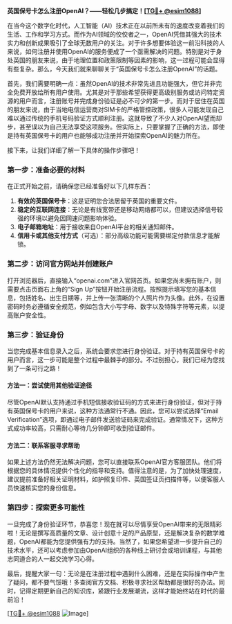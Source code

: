 **英国保号卡怎么注册OpenAI？——轻松几步搞定！[[TG💪+ @esim1088](https://t.me/s/esim1088)]**

在当今这个数字化时代，人工智能（AI）技术正在以前所未有的速度改变着我们的生活、工作和学习方式。而作为AI领域的佼佼者之一，OpenAI凭借其强大的技术实力和创新成果吸引了全球无数用户的关注。对于许多想要体验这一前沿科技的人来说，如何注册并使用OpenAI的服务便成了一个亟需解决的问题。特别是对于身处英国的朋友来说，由于地理位置和政策限制等因素的影响，这一过程可能会显得有些复杂。那么，今天我们就来聊聊关于“英国保号卡怎么注册OpenAI”的话题。

首先，我们需要明确一点：虽然OpenAI的技术非常先进且功能强大，但它并非完全免费开放给所有用户使用。尤其是对于那些希望获得更高级别服务或访问特定资源的用户而言，注册账号并完成身份验证是必不可少的第一步。而对于居住在英国的朋友来说，由于当地电信运营商对SIM卡的严格管控政策，很多人可能发现自己难以通过传统的手机号码验证方式顺利注册。这就导致了不少人对OpenAI望而却步，甚至误以为自己无法享受这项服务。但实际上，只要掌握了正确的方法，即使是持有英国保号卡的用户也能够成功注册并开始探索OpenAI的魅力所在。

接下来，让我们详细了解一下具体的操作步骤吧！

### 第一步：准备必要的材料

在正式开始之前，请确保您已经准备好以下几样东西：
1. **有效的英国保号卡**：这是证明您合法居留于英国的重要文件。
2. **稳定的互联网连接**：无论是有线宽带还是移动网络都可以，但建议选择信号较强的环境以避免因网速问题影响体验。
3. **电子邮箱地址**：用于接收来自OpenAI平台的相关通知邮件。
4. **信用卡或其他支付方式**（可选）：部分高级功能可能需要绑定付款信息才能解锁。

### 第二步：访问官方网站并创建账户

打开浏览器后，直接输入“openai.com”进入官网首页。如果您尚未拥有账户，则需要点击页面右上角的“Sign Up”按钮开始注册流程。按照提示填写您的基本信息，包括姓名、出生日期等，并上传一张清晰的个人照片作为头像。此外，在设置密码时务必遵循安全规范，例如包含大小写字母、数字以及特殊字符等元素，以提高账户安全性。

### 第三步：验证身份

当您完成基本信息录入之后，系统会要求您进行身份验证。对于持有英国保号卡的用户而言，这一步可能是整个过程中最棘手的部分。不过别担心，我们已经为您找到了一条可行之路！

#### 方法一：尝试使用其他验证途径
尽管OpenAI默认支持通过手机短信接收验证码的方式来进行身份验证，但对于持有英国保号卡的用户来说，这种方法通常行不通。因此，您可以尝试选择“Email Verification”选项，即通过电子邮件发送验证码来完成验证。通常情况下，这种方式成功率较高，只需耐心等待几分钟即可收到验证邮件。

#### 方法二：联系客服寻求帮助
如果上述方法仍然无法解决问题，您可以直接联系OpenAI官方客服团队。他们将根据您的具体情况提供个性化的指导和支持。值得注意的是，为了加快处理速度，建议提前准备好相关证明材料，如护照复印件、英国签证页扫描件等，以便客服人员快速核实您的身份信息。

### 第四步：探索更多可能性

一旦完成了身份验证环节，恭喜您！现在就可以尽情享受OpenAI带来的无限精彩啦！无论是撰写高质量的文章、设计创意十足的产品原型，还是解决复杂的数学难题，OpenAI都能为您提供强有力的支持。当然了，如果您希望进一步提升自己的技术水平，还可以考虑参加由OpenAI组织的各种线上研讨会或培训课程，与其他志同道合的人一起交流学习心得。

最后，提醒大家一句：无论是在注册过程中遇到什么困难，还是在实际操作中产生了疑问，都不要气馁哦！多查阅官方文档、积极寻求社区帮助都是很好的办法。同时，记得定期更新自己的知识库，紧跟行业发展潮流，这样才能始终站在时代的最前沿！

[[TG💪+ @esim1088](https://t.me/s/esim1088) ![Image](https://i.postimg.cc/4NQfJmqS/Snipaste-2025-05-13-00-14-12.png)]